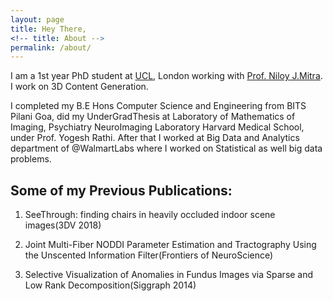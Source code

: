 ```yaml
---
layout: page
title: Hey There,
<!-- title: About -->
permalink: /about/
---
```


I am a 1st year PhD student at [UCL](https://www.ucl.ac.uk/), London working with [Prof. Niloy J.Mitra](http://www0.cs.ucl.ac.uk/staff/n.mitra/index.html). I work on 3D Content Generation.


I completed my B.E Hons Computer Science and Engineering from BITS Pilani Goa, did my UnderGradThesis at Laboratory of Mathematics of Imaging, Psychiatry NeuroImaging Laboratory Harvard Medical School, under Prof. Yogesh Rathi. After that I worked at Big Data and Analytics department of @WalmartLabs where I worked on Statistical as well big data problems.

## Some of my Previous Publications:

1. SeeThrough: finding chairs in heavily occluded indoor scene images(3DV 2018)


2. Joint Multi-Fiber NODDI Parameter Estimation and Tractography Using the Unscented Information Filter(Frontiers of NeuroScience)


3. Selective Visualization of Anomalies in Fundus Images via Sparse and Low  Rank Decomposition(Siggraph 2014)
